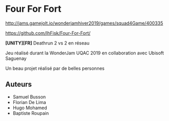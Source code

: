 # Four For Fort
http://jams.gamejolt.io/wonderjamhiver2019/games/squad4Game/400335

https://github.com/IhFisk/Four-For-Fort/

**[UNITY][FR]** Deathrun 2 vs 2 en réseau

Jeu réalisé durant la WonderJam UQAC 2019 en collaboration avec Ubisoft Saguenay

Un beau projet réalisé par de belles personnes

## Auteurs
  - Samuel Busson
  - Florian De Lima
  - Hugo Mohamed
  - Baptiste Roupain
